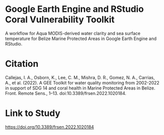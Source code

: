 # Google Earth Engine and RStudio Coral Vulnerability Toolkit
A workflow for Aqua MODIS-derived water clarity and sea surface temperature for Belize Marine Protected Areas in Google Earth Engine and RStudio.

# Citation
Callejas, I. A., Osborn, K., Lee, C. M., Mishra, D. R., Gomez, N. A., Carrias, A., et al. (2022). A GEE Toolkit for water quality monitoring from 2002-2022 in support of SDG 14 and coral health in Marine Protected Areas in Belize. Front. Remote Sens., 1–13. doi:10.3389/frsen.2022.1020184.

# Link to Study
https://doi.org/10.3389/frsen.2022.1020184
